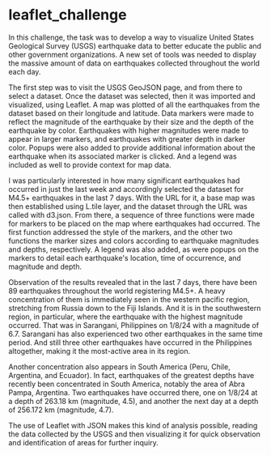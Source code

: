 # leaflet_challenge

In this challenge, the task was to develop a way to visualize United States Geological Survey (USGS) earthquake data to better educate the public and other government organizations. A new set of tools was needed to display the massive amount of data on earthquakes collected throughout the world each day.

The first step was to visit the USGS GeoJSON page, and from there to select a dataset. Once the dataset was selected, then it was imported and visualized, using Leaflet. A map was plotted of all the earthquakes from the dataset based on their longitude and latitude. Data markers were made to reflect the magnitude of the earthquake by their size and the depth of the earthquake by color. Earthquakes with higher magnitudes were made to appear in larger markers, and earthquakes with greater depth in darker color. Popups were also added to provide additional information about the earthquake when its associated marker is clicked. And a legend was included as well to provide context for map data.

I was particularly interested in how many significant earthquakes had occurred in just the last week and accordingly selected the dataset for M4.5+ earthquakes in the last 7 days. With the URL for it, a base map was then established using L.tile layer, and the dataset through the URL was called with d3.json. From there, a sequence of three functions were made for markers to be placed on the map where earthquakes had occurred. The first function addressed the style of the markers, and the other two functions the marker sizes and colors according to earthquake magnitudes and depths, respectively. A legend was also added, as were popups on the markers to detail each earthquake's location, time of occurrence, and magnitude and depth.

Observation of the results revealed that in the last 7 days, there have been 89 earthquakes throughout the world registering M4.5+. A heavy concentration of them is immediately seen in the western pacific region, stretching from Russia down to the Fiji Islands. And it is in the southwestern region, in particular, where the earthquake with the highest magnitude occurred. That was in Sarangani, Philippines on 1/8/24 with a magnitude of 6.7. Sarangani has also experienced two other earthquakes in the same time period. And still three other earthquakes have occurred in the Philippines altogether, making it the most-active area in its region.

Another concentration also appears in South America (Peru, Chile, Argentina, and Ecuador). In fact, earthquakes of the greatest depths have recently been concentrated in South America, notably the area of Abra Pampa, Argentina. Two earthquakes have occurred there, one on 1/8/24 at a depth of 263.18 km (magnitude, 4.5), and another the next day at a depth of 256.172 km (magnitude, 4.7).

The use of Leaflet with JSON makes this kind of analysis possible, reading the data collected by the USGS and then visualizing it for quick observation and identification of areas for further inquiry.